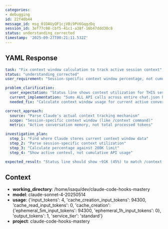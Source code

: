 ```yaml
---
categories:
- debugging
id: 22f40b44
message_id: msg_01DAUyQF1cjVBi9PV6GqgzDq
session_id: 3ef77c08-cbf5-41c1-a38f-16b47ddd30c8
status: understanding_corrected
timestamp: '2025-09-27T00:21:11.532Z'
---
```


## YAML Response

```yaml
task: "Fix context window calculation to track active session context"
status: "understanding_corrected"
user_requirement: "Session-specific context window percentage, not cumulative API usage"

problem_clarification:
  user_expectation: "Status line shows context utilization for THIS session only"
  current_implementation: "Sums ALL API calls across entire chat.json history"
  needed_fix: "Calculate context window usage for current active conversation"

correct_approach:
  source: "Parse Claude's actual context tracking mechanism"
  scope: "Session-specific context window (like /context command)"
  metric: "Active conversation memory, not total processed tokens"

investigation_plan:
  step_1: "Find where Claude stores current context window data"
  step_2: "Parse session-specific context utilization" 
  step_3: "Calculate percentage against 200K limit"
  step_4: "Show active context, not cumulative API usage"

expected_result: "Status line should show ~91K (45%) to match /context command"
```

## Context

- **working_directory**: /home/isaqu/dev/claude-code-hooks-mastery
- **model**: claude-sonnet-4-20250514
- **usage**: {'input_tokens': 4, 'cache_creation_input_tokens': 94300, 'cache_read_input_tokens': 0, 'cache_creation': {'ephemeral_5m_input_tokens': 94300, 'ephemeral_1h_input_tokens': 0}, 'output_tokens': 1, 'service_tier': 'standard'}
- **project**: claude-code-hooks-mastery

